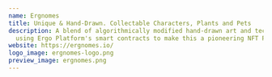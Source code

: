 ```yaml
---
name: Ergnomes
title: Unique & Hand-Drawn. Collectable Characters, Plants and Pets
description: A blend of algorithmically modified hand-drawn art and technology,
  using Ergo Platform's smart contracts to make this a pioneering NFT Project.
website: https://ergnomes.io/
logo_image: ergnomes-logo.png
preview_image: ergnomes.png
---
```

